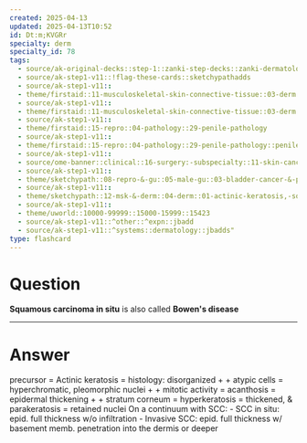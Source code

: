 ```yaml
---
created: 2025-04-13
updated: 2025-04-13T10:52
id: Dt:m;KVGRr
specialty: derm
specialty_id: 78
tags:
  - source/ak-original-decks::step-1::zanki-step-decks::zanki-dermatology
  - source/ak-step1-v11::!flag-these-cards::sketchypathadds
  - source/ak-step1-v11::
  - theme/firstaid::11-musculoskeletal-skin-connective-tissue::03-derm::16-skin-cancer
  - source/ak-step1-v11::
  - theme/firstaid::11-musculoskeletal-skin-connective-tissue::03-derm::16-skin-cancer::bowen-disease
  - source/ak-step1-v11::
  - theme/firstaid::15-repro::04-pathology::29-penile-pathology
  - source/ak-step1-v11::
  - theme/firstaid::15-repro::04-pathology::29-penile-pathology::penile-squamous-cell-carcinoma::bowen-disease
  - source/ak-step1-v11::
  - source/ome-banner::clinical::16-surgery:-subspecialty::11-skin-cancer
  - source/ak-step1-v11::
  - theme/sketchypath::08-repro-&-gu::05-male-gu::03-bladder-cancer-&-penile-disorders
  - source/ak-step1-v11::
  - theme/sketchypath::12-msk-&-derm::04-derm::01-actinic-keratosis,-squamous-cell-carcinoma-&-basal-cell-carcinoma
  - source/ak-step1-v11::
  - theme/uworld::10000-99999::15000-15999::15423
  - source/ak-step1-v11::^other::^expn::jbadd
  - source/ak-step1-v11::^systems::dermatology::jbadds"
type: flashcard
---
```


# Question
**Squamous carcinoma in situ** is also called **Bowen's disease**

---

# Answer
precursor = Actinic keratosis = histology: disorganized + + atypic cells = hyperchromatic, pleomorphic nuclei  + + mitotic activity = acanthosis = epidermal thickening + + stratum corneum = hyperkeratosis = thickened, & parakeratosis = retained nuclei   On a continuum with SCC: - SCC in situ: epid. full thickness w/o infiltration  - Invasive SCC: epid. full thickness w/ basement memb. penetration into the dermis or deeper